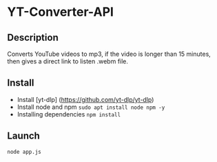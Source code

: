 # YT-Converter-API #

## Description ##

Converts YouTube videos to mp3, if the video is longer than 15 minutes, then gives a direct link to listen .webm file.

## Install ##
+ Install [yt-dlp] (https://github.com/yt-dlp/yt-dlp)
+ Install node and npm ```sudo apt install node npm -y```
+ Installing dependencies ```npm install```

## Launch ##
```node app.js```

